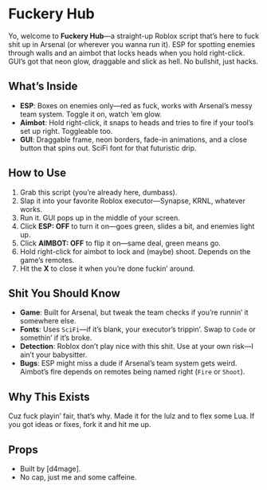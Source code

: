 # Fuckery Hub
Yo, welcome to **Fuckery Hub**—a straight-up Roblox script that’s here to fuck shit up in Arsenal (or wherever you wanna run it). ESP for spotting enemies through walls and an aimbot that locks heads when you hold right-click. GUI’s got that neon glow, draggable and slick as hell. No bullshit, just hacks.

## What’s Inside
- **ESP**: Boxes on enemies only—red as fuck, works with Arsenal’s messy team system. Toggle it on, watch ‘em glow.
- **Aimbot**: Hold right-click, it snaps to heads and tries to fire if your tool’s set up right. Toggleable too.
- **GUI**: Draggable frame, neon borders, fade-in animations, and a close button that spins out. SciFi font for that futuristic drip.

## How to Use
1. Grab this script (you’re already here, dumbass).
2. Slap it into your favorite Roblox executor—Synapse, KRNL, whatever works.
3. Run it. GUI pops up in the middle of your screen.
4. Click **ESP: OFF** to turn it on—goes green, slides a bit, and enemies light up.
5. Click **AIMBOT: OFF** to flip it on—same deal, green means go.
6. Hold right-click for aimbot to lock and (maybe) shoot. Depends on the game’s remotes.
7. Hit the **X** to close it when you’re done fuckin’ around.

## Shit You Should Know
- **Game**: Built for Arsenal, but tweak the team checks if you’re runnin’ it somewhere else.
- **Fonts**: Uses `SciFi`—if it’s blank, your executor’s trippin’. Swap to `Code` or somethin’ if it’s broke.
- **Detection**: Roblox don’t play nice with this shit. Use at your own risk—I ain’t your babysitter.
- **Bugs**: ESP might miss a dude if Arsenal’s team system gets weird. Aimbot’s fire depends on remotes being named right (`Fire` or `Shoot`).

## Why This Exists
Cuz fuck playin’ fair, that’s why. Made it for the lulz and to flex some Lua. If you got ideas or fixes, fork it and hit me up.

## Props
- Built by [d4mage].
- No cap, just me and some caffeine.
